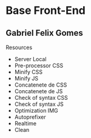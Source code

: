 # Base Front-End

## Gabriel Felix Gomes


Resources

- Server Local
- Pre-processor CSS
- Minify CSS
- Minify JS
- Concatenete de CSS
- Concatenete de JS
- Check of syntax CSS
- Check of syntax JS
- Optimization IMG
- Autoprefixer
- Realtime
- Clean

